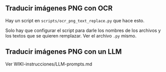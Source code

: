 ## Traducir imágenes PNG con OCR
Hay un script en `scripts/ocr_png_text_replace.py` que hace esto. 

Solo hay que configurar el script para darle los nombres de los archivos y los textos que se quieren remplazar. Ver el archivo `.py` mismo.

## Traducir imágenes PNG con un LLM
Ver WIKI-instrucciones/LLM-prompts.md
